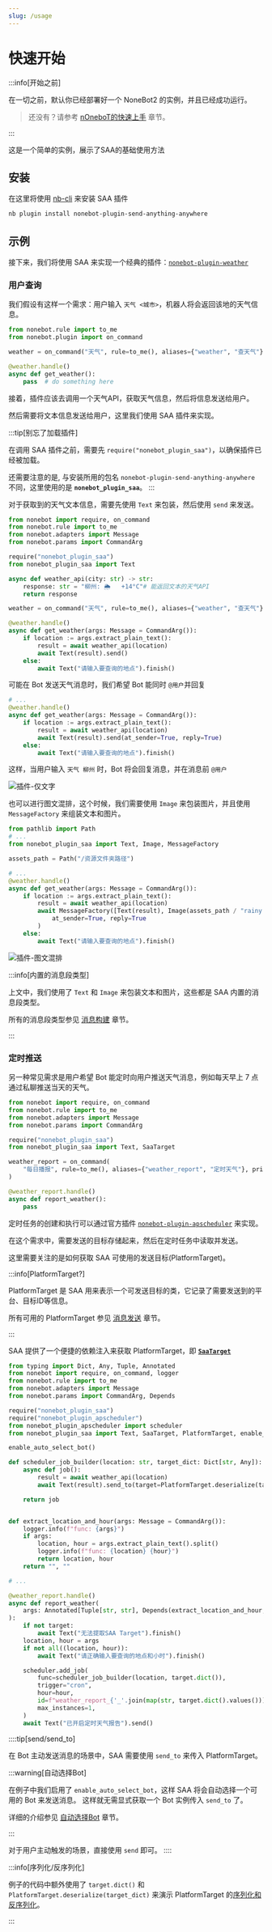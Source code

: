 ```yaml
---
slug: /usage
---
```


# 快速开始

:::info[开始之前]

在一切之前，默认你已经部署好一个 NoneBot2 的实例，并且已经成功运行。

> 还没有？请参考 [nOneboT的快速上手](https://nonebot.dev/docs/next/quick-start) 章节。

:::

这是一个简单的实例，展示了SAA的基础使用方法

## 安装

在这里将使用 [nb-cli](https://cli.nonebot.dev/) 来安装 SAA 插件

```bash
nb plugin install nonebot-plugin-send-anything-anywhere
```

## 示例

接下来，我们将使用 SAA 来实现一个经典的插件：[`nonebot-plugin-weather`](https://nonebot.dev/docs/next/tutorial/handler)

### 用户查询

我们假设有这样一个需求：用户输入 `天气 <城市>`，机器人将会返回该地的天气信息。

```python
from nonebot.rule import to_me
from nonebot.plugin import on_command

weather = on_command("天气", rule=to_me(), aliases={"weather", "查天气"}, priority=10, block=True)

@weather.handle()
async def get_weather():
    pass  # do something here
```

接着，插件应该去调用一个天气API，获取天气信息，然后将信息发送给用户。

然后需要将文本信息发送给用户，这里我们使用 SAA 插件来实现。

:::tip[别忘了加载插件]

在调用 SAA 插件之前，需要先 `require("nonebot_plugin_saa")`，以确保插件已经被加载。

还需要注意的是, 与安装所用的包名 `nonebot-plugin-send-anything-anywhere` 不同，这里使用的是 **`nonebot_plugin_saa`**。
:::

对于获取到的天气文本信息，需要先使用 `Text` 来包装，然后使用 `send` 来发送。

```python
from nonebot import require, on_command
from nonebot.rule import to_me
from nonebot.adapters import Message
from nonebot.params import CommandArg

require("nonebot_plugin_saa")
from nonebot_plugin_saa import Text

async def weather_api(city: str) -> str:
    response: str = "柳州: 🌦   +14°C"# 能返回文本的天气API
    return response

weather = on_command("天气", rule=to_me(), aliases={"weather", "查天气"}, priority=10, block=True)

@weather.handle()
async def get_weather(args: Message = CommandArg()):
    if location := args.extract_plain_text():
        result = await weather_api(location)
        await Text(result).send()
    else:
        await Text("请输入要查询的地点").finish()
```

可能在 Bot 发送天气消息时，我们希望 Bot 能同时 `@用户`并回复

```python
# ...
@weather.handle()
async def get_weather(args: Message = CommandArg()):
    if location := args.extract_plain_text():
        result = await weather_api(location)
        await Text(result).send(at_sender=True, reply=True)
    else:
        await Text("请输入要查询的地点").finish()
```

这样，当用户输入 `天气 柳州` 时，Bot 将会回复消息，并在消息前 `@用户`

![插件-仅文字](../assets/plugin-only-text.png)

也可以进行图文混排，这个时候，我们需要使用 `Image` 来包装图片，并且使用 `MessageFactory` 来组装文本和图片。

```python
from pathlib import Path
# ...
from nonebot_plugin_saa import Text, Image, MessageFactory

assets_path = Path("/资源文件夹路径")

# ...
@weather.handle()
async def get_weather(args: Message = CommandArg()):
    if location := args.extract_plain_text():
        result = await weather_api(location)
        await MessageFactory([Text(result), Image(assets_path / "rainy.png")]).send(
            at_sender=True, reply=True
        )
    else:
        await Text("请输入要查询的地点").finish()
```

![插件-图文混排](../assets/plugin-text-image.png)

:::info[内置的消息段类型]

上文中，我们使用了 `Text` 和 `Image` 来包装文本和图片，这些都是 SAA 内置的消息段类型。

所有的消息段类型参见 [消息构建](./02-message-build.md#内置的消息段类型messagesegmentfactory) 章节。

:::

### 定时推送

另一种常见需求是用户希望 Bot 能定时向用户推送天气消息，例如每天早上 7 点通过私聊推送当天的天气。

```python
from nonebot import require, on_command
from nonebot.rule import to_me
from nonebot.adapters import Message
from nonebot.params import CommandArg

require("nonebot_plugin_saa")
from nonebot_plugin_saa import Text, SaaTarget

weather_report = on_command(
    "每日播报", rule=to_me(), aliases={"weather_report", "定时天气"}, priority=10, block=True
)

@weather_report.handle()
async def report_weather():
    pass
```

定时任务的创建和执行可以通过官方插件 [`nonebot-plugin-apscheduler`](https://nonebot.dev/docs/best-practice/scheduler) 来实现。

在这个需求中，需要发送的目标存储起来，然后在定时任务中读取并发送。

这里需要关注的是如何获取 SAA 可使用的发送目标(PlatformTarget)。

:::info[PlatformTarget?]

PlatformTarget 是 SAA 用来表示一个可发送目标的类，它记录了需要发送到的平台、目标ID等信息。

所有可用的 PlatformTarget 参见 [消息发送](./03-send.md#可用的子类) 章节。

:::

SAA 提供了一个便捷的依赖注入来获取 PlatformTarget，即 [**`SaaTarget`**](./03-send.md#saatarget)

```python
from typing import Dict, Any, Tuple, Annotated
from nonebot import require, on_command, logger
from nonebot.rule import to_me
from nonebot.adapters import Message
from nonebot.params import CommandArg, Depends

require("nonebot_plugin_saa")
require("nonebot_plugin_apscheduler")
from nonebot_plugin_apscheduler import scheduler
from nonebot_plugin_saa import Text, SaaTarget, PlatformTarget, enable_auto_select_bot

enable_auto_select_bot()

def scheduler_job_builder(location: str, target_dict: Dict[str, Any]):
    async def job():
        result = await weather_api(location)
        await Text(result).send_to(target=PlatformTarget.deserialize(target_dict))

    return job


def extract_location_and_hour(args: Message = CommandArg()):
    logger.info(f"func: {args}")
    if args:
        location, hour = args.extract_plain_text().split()
        logger.info(f"func: {location} {hour}")
        return location, hour
    return "", ""

# ...

@weather_report.handle()
async def report_weather(
    args: Annotated[Tuple[str, str], Depends(extract_location_and_hour, use_cache=False)], target: SaaTarget
):
    if not target:
        await Text("无法提取SAA Target").finish()
    location, hour = args
    if not all((location, hour)):
        await Text("请正确输入要查询的地点和小时").finish()

    scheduler.add_job(
        func=scheduler_job_builder(location, target.dict()),
        trigger="cron",
        hour=hour,
        id=f"weather_report_{'_'.join(map(str, target.dict().values()))}",
        max_instances=1,
    )
    await Text("已开启定时天气报告").send()
```

::::tip[send/send_to]

在 Bot 主动发送消息的场景中，SAA 需要使用 `send_to` 来传入 PlatformTarget。

:::warning[自动选择Bot]

在例子中我们启用了 `enable_auto_select_bot`，这样 SAA 将会自动选择一个可用的 Bot 来发送消息。
这样就无需显式获取一个 Bot 实例传入 `send_to` 了。

详细的介绍参见 [自动选择Bot](./03-send.md#发送时自动选择bot) 章节。

:::

对于用户主动触发的场景，直接使用 `send` 即可。
::::

:::info[序列化/反序列化]

例子的代码中额外使用了 `target.dict()` 和 `PlatformTarget.deserialize(target_dict)` 来演示 PlatformTarget 的[序列化和反序列化](./03-send.md#序列化与反序列化)。

:::
